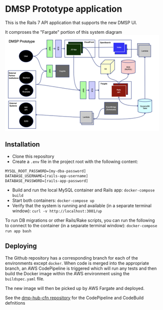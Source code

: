 # DMSP Prototype application

This is the Rails 7 API application that supports the new DMSP UI.

It comproses the "Fargate" portion of this system diagram
<img src="docs/dmsp_prototype.png?raw=true">

## Installation

- Clone this repository
- Create a `.env` file in the project root with the following content:
```
MYSQL_ROOT_PASSWORD=[my-dba-password]
DATABASE_USERNAME=[rails-app-username]
DATABASE_PASSWORD=[rails-app-password]
```
- Build and run the local MySQL container and Rails app: `docker-compose build`
- Start both containers: `docker-compose up`
- Verify that the system is running and available (in a separate terminal window): `curl -v http://localhost:3001/up`

To run DB migrations or other Rails/Rake scripts, you can run the following to connect to the container (in a separate terminal window): `docker-compose run app bash`

## Deploying

The Github repository has a corresponding branch for each of the environments except `docker`. When code is merged into the appropriate branch, an AWS CodePipeline is triggered which will run any tests and then build the Docker image within the AWS environment using the `buildspec.yaml` file.

The new image will then be picked up by AWS Fargate and deployed.

See the [dmp-hub-cfn repository](https://github.com/CDLUC3/dmp-hub-cfn) for the CodePipeline and CodeBuild defnitions
